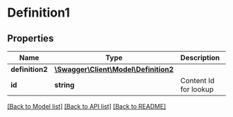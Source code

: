 # Definition1

## Properties
Name | Type | Description | Notes
------------ | ------------- | ------------- | -------------
**definition2** | [**\Swagger\Client\Model\Definition2**](Definition2.md) |  | [optional] 
**id** | **string** | Content Id for lookup | [optional] 

[[Back to Model list]](../README.md#documentation-for-models) [[Back to API list]](../README.md#documentation-for-api-endpoints) [[Back to README]](../README.md)


